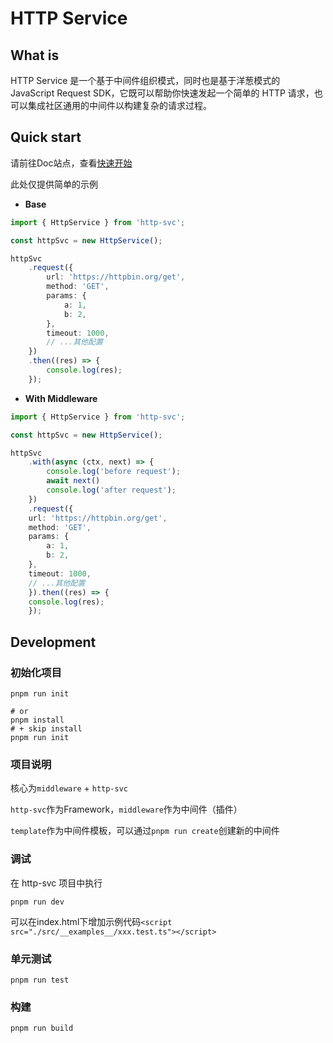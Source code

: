 # HTTP Service

## What is

HTTP Service 是一个基于中间件组织模式，同时也是基于洋葱模式的 JavaScript Request SDK，它既可以帮助你快速发起一个简单的 HTTP 请求，也可以集成社区通用的中间件以构建复杂的请求过程。

## Quick start

请前往Doc站点，查看[快速开始](https://http-svc.vercel.app/quick-start)

此处仅提供简单的示例

- **Base**

```ts
import { HttpService } from 'http-svc';

const httpSvc = new HttpService();

httpSvc
    .request({
        url: 'https://httpbin.org/get',
        method: 'GET',
        params: {
            a: 1,
            b: 2,
        },
        timeout: 1000,
        // ...其他配置
    })
    .then((res) => {
        console.log(res);
    });
```

- **With Middleware**

```ts
import { HttpService } from 'http-svc';

const httpSvc = new HttpService();

httpSvc
    .with(async (ctx, next) => {
        console.log('before request');
        await next()
        console.log('after request');
    })
    .request({
    url: 'https://httpbin.org/get',
    method: 'GET',
    params: {
        a: 1,
        b: 2,
    },
    timeout: 1000,
    // ...其他配置
    }).then((res) => {
    console.log(res);
    });
```

## Development

### 初始化项目

```shell
pnpm run init

# or
pnpm install
# + skip install
pnpm run init
```

### 项目说明

核心为`middleware` + `http-svc`

`http-svc`作为Framework，`middleware`作为中间件（插件）

`template`作为中间件模板，可以通过`pnpm run create`创建新的中间件

### 调试

在 http-svc 项目中执行

```shell
pnpm run dev
```

可以在index.html下增加示例代码`<script src="./src/__examples__/xxx.test.ts"></script>`

### 单元测试

```shell
pnpm run test
```

### 构建

```shell
pnpm run build
```
